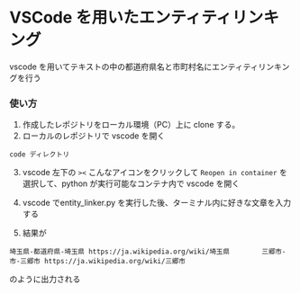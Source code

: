 # VSCode を用いたエンティティリンキング

vscode を用いてテキストの中の都道府県名と市町村名にエンティティリンキングを行う
### 使い方

1. 作成したレポジトリをローカル環境（PC）上に clone する。
1. ローカルのレポジトリで vscode を開く

```
code ディレクトリ
```

3. vscode 左下の `><` こんなアイコンをクリックして `Reopen in container` を選択して、python が実行可能なコンテナ内で vscode を開く

4. vscode でentity_linker.py を実行した後、ターミナル内に好きな文章を入力する

5. 結果が
```
埼玉県-都道府県-埼玉県 https://ja.wikipedia.org/wiki/埼玉県        三郷市-市-三郷市 https://ja.wikipedia.org/wiki/三郷市
```
のように出力される


